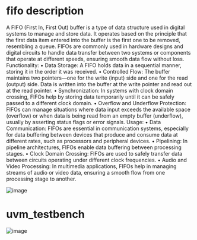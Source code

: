 # fifo description
A FIFO (First In, First Out) buffer is a type of data structure used in digital systems to manage and store data. It operates based on the principle that the first data item entered into the buffer is the first one to be removed, resembling a queue. FIFOs are commonly used in hardware designs and digital circuits to handle data transfer between two systems or components that operate at different speeds, ensuring smooth data flow without loss.
Functionality:
•	Data Storage: A FIFO holds data in a sequential manner, storing it in the order it was received.
•	Controlled Flow: The buffer maintains two pointers—one for the write (input) side and one for the read (output) side. Data is written into the buffer at the write pointer and read out at the read pointer.
•	Synchronization: In systems with clock domain crossing, FIFOs help by storing data temporarily until it can be safely passed to a different clock domain.
•	Overflow and Underflow Protection: FIFOs can manage situations where data input exceeds the available space (overflow) or when data is being read from an empty buffer (underflow), usually by asserting status flags or error signals.
Usage:
•	Data Communication: FIFOs are essential in communication systems, especially for data buffering between devices that produce and consume data at different rates, such as processors and peripheral devices.
•	Pipelining: In pipeline architectures, FIFOs enable data buffering between processing stages.
•	Clock Domain Crossing: FIFOs are used to safely transfer data between circuits operating under different clock frequencies.
•	Audio and Video Processing: In multimedia applications, FIFOs help in managing streams of audio or video data, ensuring a smooth flow from one processing stage to another.

![image](https://github.com/user-attachments/assets/497c1d18-8597-4262-878e-330a2bc62e02)
# uvm_testbench
![image](https://github.com/user-attachments/assets/7e94e21e-6c75-467a-bf3f-fe50fe86171f)

